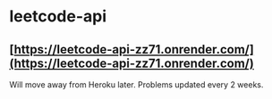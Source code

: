 # leetcode-api

## [https://leetcode-api-zz71.onrender.com/](https://leetcode-api-zz71.onrender.com/)

Will move away from Heroku later.
Problems updated every 2 weeks.
